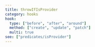 ```yaml
---
title: throwIfIsProvider
category: hooks
hook:
  type: ["before", "after", "around"]
  method: ["create", "update", "patch"]
  multi: true
see: ["predicates/isProvider"]
---
```

